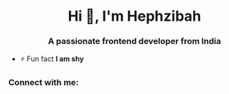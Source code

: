 <h1 align="center">Hi 👋, I'm Hephzibah</h1>
<h3 align="center">A passionate frontend developer from India</h3>

- ⚡ Fun fact **I am shy**

<h3 align="left">Connect with me:</h3>
<p align="left">
</p>
